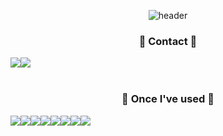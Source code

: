 <div align="center">
  
![header](https://capsule-render.vercel.app/api?type=waving&color=timeGradient&text=Welcome%20to%20Subin's%20GitHub%20👋&animation=twinkling&fontSize=35&fontAlignY=40&height=250)
  
  ###  🍊 Contact 🍊
  <div style="display:flex; flex-direction:row;">
      <a href="https://www.instagram.com/w.bean0129/" target="_blank">
        <img src="https://img.shields.io/badge/w.bean129-E4405F?style=flat-square&logo=Instagram&logoColor=white"/>
      </a>
      <a href="https://mail.google.com/mail" target="_blank">
        <img src="https://img.shields.io/badge/ttokky0129@gmail.com-EA4335?style=flat-square&logo=Gmail&logoColor=white"/>
      </a>
  </div><br/>

  ###  🍎 Once I've used 🍎
  <div style="display:flex; flex-direction:row;">
    <img src="https://img.shields.io/badge/C++-00599C?style=flat-square&logo=C%2B%2B&logoColor=white">
    <img src="https://img.shields.io/badge/Python-3776AB?style=flat-square&logo=python&logoColor=white">
    <img src="https://img.shields.io/badge/Kotlin-7F52FF?style=flat-square&logo=kotlin&logoColor=white">
    <img src="https://img.shields.io/badge/Django-3776AB?style=flat-square&logo=django&logoColor=white">
    <br/>
    <img src="https://img.shields.io/badge/HTML-E34F26?style=flat-square&logo=html5&logoColor=white">
    <img src="https://img.shields.io/badge/CSS-1572B6?style=flat-square&logo=css3&logoColor=white">
    <img src="https://img.shields.io/badge/JavaScript-F7DF1E?style=flat-square&logo=javascript&logoColor=white">
    <img src="https://img.shields.io/badge/React-61DAFB?style=flat-square&logo=react&logoColor=white">
  </div><br/><br/>
  
</div>

